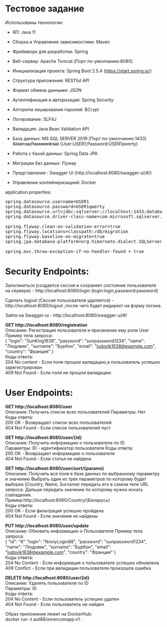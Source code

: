 # Тестовое задание

Использованы технологии:

* ЯП: Java 11
* Сборка и Управление зависимостями: Maven
* Фреймворк для разработки: Spring
* Веб-сервер: Apache Tomcat (Порт по-умолчанию:8080)
* Инициализация проекта: Spring Boot 2.5.4 (https://start.spring.io/)

* Структура приложения: RESTful API
* Формат обмена данными: JSON

* Аутентификация и авторизация: Spring Security
* Алгоритм хеширования паролей: BCrypt

* Логирование: SLF4J
* Валидация: Java Bean Validation API

* База данных: MS SQL SERVER 2019 (Порт по-умолчанию:1433) ~~(User:sa;Password:sa)~~ (User:USER1;Password:USER1qwerty)  
* Работа с базой данных: Spring Data JPA
* Миграции баз данных: Flyway

* Представление : Swagger UI (http://localhost:8080/swagger-ui/#/)

* Управление контейнеризацией: Docker

application.properties:
<pre>
spring.datasource.username=USER1
spring.datasource.password=USER1qwerty
spring.datasource.url=jdbc:sqlserver://localhost:1433;database=emercom_db;trustServerCertificate=true;
spring.datasource.driver-class-name=com.microsoft.sqlserver.jdbc.SQLServerDriver

spring.flyway.clean-on-validation-error=true
spring.flyway.locations=classpath:/db/migration
spring.flyway.baseline-on-migrate=true
spring.jpa.database-platform=org.hibernate.dialect.SQLServerDialect

spring.mvc.throw-exception-if-no-handler-found = true
</pre>  

# Security Endpoints:

Залогиниться (создается сессия и сохраняет состояние пользователя на сервере) -  http://localhost:8080/login  (login:login,password:password)  

Сделать logout (Сессия пользователя удаляется) - http://localhost:8080/logout ,после чего будет редирект на форму логина.  

Зайти на Swagger-ui - http://localhost:8080/swagger-ui/#/

**GET http://localhost:8080/registration**  
Описание: Регистрация пользователя и присвоение ему роли User
Пример тела запроса:  
{
"login": "SunKing1638",
"password": "sunpassword1234",
"name": "Людовик",
"surname": "Бурбон",
"email": "ludovik1638@example.com",
"country": "Франция"
}  
Коды ответа:  
204 No content - Если поля прошли валидацию,а пользователь успешно зарегистрирован    
409 Not Found - Если поля  не прошли валидацию 



# User Endpoints:

**GET http://localhost:8080/user**     
Описание: Получить список всех пользователей
Параметры: Нет  
Коды ответа:  
200 OK - Возвращает список всех пользователей  
404 Not Found - Если список пользователей пуст

**GET http://localhost:8080/user/{id}**   
Описание: Получить информацию о пользователе по ID    
Параметры: ID - идентификатор пользователя 
Коды ответа:   
200 OK - Возвращает информацию о пользователе  
404 Not Found - Если статья не найдена

**GET http://localhost:8080/user/sort/{params}**  
Описание: Получить все поля в базе данных по выбранному параметру и значению
Выбрать один из трех параметров по которому будет выборка (Country, Name, Surname) передать его в самом теле URL запроса. 
Дальше передать значение по которому нужно искать совпадения.  
Пример:http://localhost:8080/Country/{Беларусь}   
Коды ответа:  
200 OK - Если фильтрация успешно пройдена  
404 Not Found - Если значения не найдены

**PUT http://localhost:8080/user/update**  
Описание: Обновить информацию о Пользователе
Пример тела запроса:  
{
"id": "6"
"login": "NoviyLogin88",
"password": "sunpassword1234",
"name": "Людовик",
"surname": "Бурбон",
"email": "ludovik1638@example.com",
"country": "Франция"
}   
Коды ответа:  
204 No Content - Если информация о пользователе успешно обновлена  
409 Conflict - Если при валидации пользователя произошла ошибка

**DELETE http://localhost:8080/user/{id}**  
Описание: Удалить пользователя по ID   
Параметры: ID  
Коды ответа:  
204 No Content - Если пользователь успешно удален  
404 Not Found - Если пользователь не найден


Образ приложения лежит на DockerHub:  
docker run -t asil88/emercomapp:v1 .
